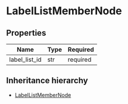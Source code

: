 

# LabelListMemberNode

## Properties

Name | Type | Required
-------- | -------- | --------
label_list_id | str | required




## Inheritance hierarchy


* [LabelListMemberNode](LabelListMemberNode.md)
